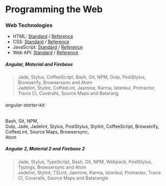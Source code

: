 # Programming the Web

### Web Technologies
* HTML: [Standard](https://www.w3.org/TR/html51/) / [Reference](https://developer.mozilla.org/en-US/docs/Web/HTML/Reference)
* CSS: [Standard](https://www.w3.org/Style/CSS/current-work) / [Reference](https://developer.mozilla.org/en-US/docs/Web/CSS/Reference)
* JavaScript: [Standard](http://www.ecma-international.org/ecma-262/6.0/) / [Reference](https://developer.mozilla.org/en-US/docs/Web/JavaScript/Reference)
* Web API: [Standard](https://www.w3.org/TR/#tr_Javascript_APIs) / [Reference](https://github.com/Shyam-Chen/Web-Cheat-Sheet/blob/master/Web-API-Reference.md)

##### Angular, Material and Firebase
> Jade, Stylus, CoffeeScript, Bash, Git, NPM, Gulp, PostStylus, Browserify, Browsersync and Atom<br>
> Jadelint, Stylint, CoffeeLint, Jasmine, Karma, Istanbul, Protractor, Travis CI, Coveralls, Source Maps and Batarang

###### angular-starter-kit:
Bash, Git, NPM,<br>
Gulp, Jade, Jadelint, Stylus, PostStylus, Stylint, CoffeeScript, Browserify, CoffeeLint, Source Maps, Browsersync,<br>
Atom

##### Angular 2, Material 2 and Firebase 2
> Jade, Stylus, TypeScript, Bash, Git, NPM, Webpack, PostStylus, Typings, Browsersync  and Atom<br>
> Jadelint, Stylint, TSLint, Jasmine, Karma, Istanbul, Protractor, Travis CI, Coveralls, Source Maps and Batarangle
